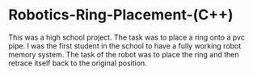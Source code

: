 # Robotics-Ring-Placement-(C++)
This was a high school project. The task was to place a ring onto a pvc pipe. I was the first student in the school to have a fully working robot memory system.
The task of the robot was to place the ring and then retrace itself back to the original position. 
